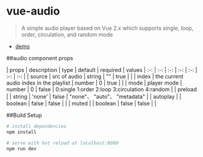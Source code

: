 # vue-audio

> A simple audio player based on Vue 2.x which supports single, loop, order, circulation, and random mode

* [demo](https://ginmu.github.io/vue-audio/)

##audio component props

| props | description | type | default | required | values
| :-: | :-: | :-: | :-: | :-: | :-: | :-: |
| source | src of audio | string | "" | true | |
| index | the current audio index in the playlist | number | 0 | true | |
| mode | player mode | number | 0 | false | 0:single 1:order 2:loop 3:circulation 4:random |
| preload | | string | 'none' | false | "none"、 "auto"、 "metadata" |
| autoplay | | boolean | false | false | |
| muted | | boolean | false | false | |

 

##Build Setup

``` bash
# install dependencies
npm install

# serve with hot reload at localhost:8080
npm run dev

```


